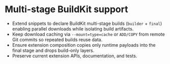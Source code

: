# Multi-stage BuildKit support

- Extend snippets to declare BuildKit multi-stage builds (`builder` + `final`) enabling parallel downloads while isolating build artifacts.
- Keep download caching via `--mount=type=cache` or `ADD/COPY` from remote Git commits so repeated builds reuse data.
- Ensure extension composition copies only runtime payloads into the final stage and drops build-only layers.
- Preserve current extension APIs, documentation, and tests.
